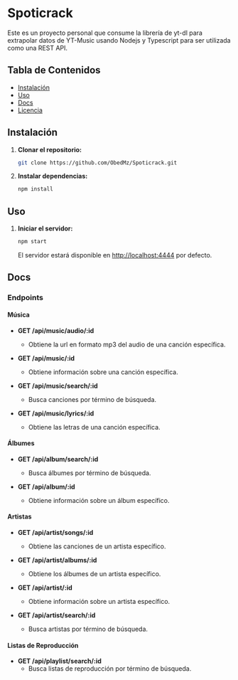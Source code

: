 # Spoticrack

Este es un proyecto personal que consume la librería de yt-dl para extrapolar datos de YT-Music usando Nodejs y Typescript para ser utilizada como una REST API.

## Tabla de Contenidos

- [Instalación](#instalación)
- [Uso](#uso)
- [Docs](#uso)
- [Licencia](#licencia)

## Instalación

1. **Clonar el repositorio:**

    ```bash
    git clone https://github.com/ObedMz/Spoticrack.git
    ```

2. **Instalar dependencias:**

    ```bash
    npm install
    ```

## Uso

1. **Iniciar el servidor:**

    ```bash
    npm start
    ```

    El servidor estará disponible en [http://localhost:4444](http://localhost:4444) por defecto.


## Docs

### Endpoints

#### Música

- **GET /api/music/audio/:id**
  - Obtiene la url en formato mp3 del audio de una canción específica.
  
- **GET /api/music/:id**
  - Obtiene información sobre una canción específica.
  
- **GET /api/music/search/:id**
  - Busca canciones por término de búsqueda.

- **GET /api/music/lyrics/:id**
  - Obtiene las letras de una canción específica.

#### Álbumes

- **GET /api/album/search/:id**
  - Busca álbumes por término de búsqueda.

- **GET /api/album/:id**
  - Obtiene información sobre un álbum específico.

#### Artistas

- **GET /api/artist/songs/:id**
  - Obtiene las canciones de un artista específico.

- **GET /api/artist/albums/:id**
  - Obtiene los álbumes de un artista específico.

- **GET /api/artist/:id**
  - Obtiene información sobre un artista específico.

- **GET /api/artist/search/:id**
  - Busca artistas por término de búsqueda.

#### Listas de Reproducción

- **GET /api/playlist/search/:id**
  - Busca listas de reproducción por término de búsqueda.